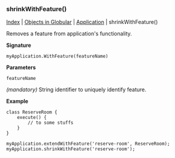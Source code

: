 ### shrinkWithFeature()

[Index](/docs/README.md) | [Objects in Globular](/docs/objects/README.md) | [Application](/docs/objects/application/README.md) | shrinkWithFeature()

Removes a feature from application's functionality.

**Signature**

    myApplication.WithFeature(featureName)
    
**Parameters**

`featureName`

*(mandatory)* String identifier to uniquely identify feature.

**Example**

    class ReserveRoom {
        execute() {
            // to some stuffs
        }
    }
    
    myApplication.extendWithFeature('reserve-room', ReserveRoom);
    myApplication.shrinkWithFeature('reserve-room');
